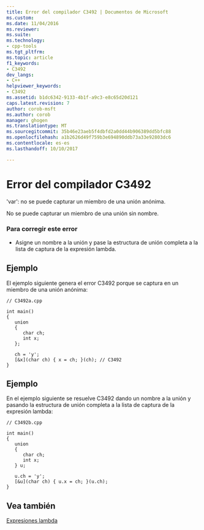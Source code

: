 ```yaml
---
title: Error del compilador C3492 | Documentos de Microsoft
ms.custom: 
ms.date: 11/04/2016
ms.reviewer: 
ms.suite: 
ms.technology:
- cpp-tools
ms.tgt_pltfrm: 
ms.topic: article
f1_keywords:
- C3492
dev_langs:
- C++
helpviewer_keywords:
- C3492
ms.assetid: b1dc6342-9133-4b1f-a9c3-e8c65d20d121
caps.latest.revision: 7
author: corob-msft
ms.author: corob
manager: ghogen
ms.translationtype: MT
ms.sourcegitcommit: 35b46e23aeb5f4dbfd2a0dd44b906389dd5bfc88
ms.openlocfilehash: a1b2626d49f759b3e694890ddb73a33e92803dc6
ms.contentlocale: es-es
ms.lasthandoff: 10/10/2017

---
```

# <a name="compiler-error-c3492"></a>Error del compilador C3492
'var': no se puede capturar un miembro de una unión anónima.  
  
 No se puede capturar un miembro de una unión sin nombre.  
  
### <a name="to-correct-this-error"></a>Para corregir este error  
  
-   Asigne un nombre a la unión y pase la estructura de unión completa a la lista de captura de la expresión lambda.  
  
## <a name="example"></a>Ejemplo  
 El ejemplo siguiente genera el error C3492 porque se captura en un miembro de una unión anónima:  
  
```  
// C3492a.cpp  
  
int main()  
{  
   union  
   {  
      char ch;  
      int x;  
   };  
  
   ch = 'y';  
   [&x](char ch) { x = ch; }(ch); // C3492  
}  
```  
  
## <a name="example"></a>Ejemplo  
 En el ejemplo siguiente se resuelve C3492 dando un nombre a la unión y pasando la estructura de unión completa a la lista de captura de la expresión lambda:  
  
```  
// C3492b.cpp  
  
int main()  
{  
   union  
   {  
      char ch;  
      int x;  
   } u;  
  
   u.ch = 'y';  
   [&u](char ch) { u.x = ch; }(u.ch);  
}  
```  
  
## <a name="see-also"></a>Vea también  
 [Expresiones lambda](../../cpp/lambda-expressions-in-cpp.md)
